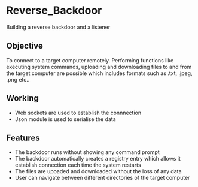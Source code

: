 # Reverse_Backdoor
Building a reverse backdoor and a listener 
## Objective
To connect to a target computer remotely. Performing functions like executing system commands, uploading and downloading files to and from the target computer are possible which includes formats such as .txt, .jpeg, .png etc..
## Working 
* Web sockets are used to establish the connnection
* Json module is used to serialise the data
## Features
* The backdoor runs without showing any command prompt
* The backdoor automatically creates a registry entry which allows it establish connection each time the system restarts
* The files are upoaded and downloaded without the loss of any data
* User can navigate between different directories of the target computer
